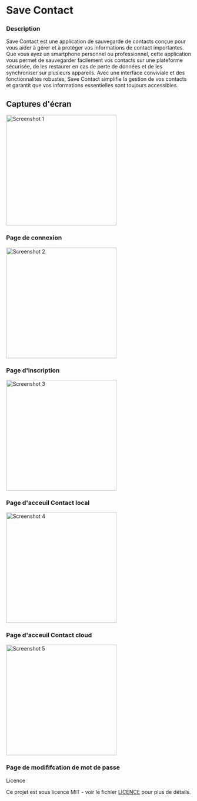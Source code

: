 <h1>Save Contact</h1>

<h3>Description</h3>
Save Contact est une application de sauvegarde de contacts conçue pour vous aider à gérer et à protéger vos informations de contact importantes. Que vous ayez un smartphone personnel ou professionnel, cette application vous permet de sauvegarder facilement vos contacts sur une plateforme sécurisée, de les restaurer en cas de perte de données et de les synchroniser sur plusieurs appareils. Avec une interface conviviale et des fonctionnalités robustes, Save Contact simplifie la gestion de vos contacts et garantit que vos informations essentielles sont toujours accessibles.

## Captures d'écran

<img src="screenShot/screen1.jpg" alt="Screenshot 1" width="300">
<h3>Page de connexion</h3>

<img src="screenShot/screen2.jpg" alt="Screenshot 2" width="300">
<h3>Page d'inscription</h3>

<img src="screenShot/screen3.jpg" alt="Screenshot 3" width="300">
<h3>Page d'acceuil Contact local</h3>

<img src="screenShot/screen4.jpg" alt="Screenshot 4" width="300">
<h3>Page d'acceuil Contact cloud</h3>

<img src="screenShot/screen5.jpg" alt="Screenshot 5" width="300">
<h3>Page de modififcation de mot de passe</h3>

Licence

Ce projet est sous licence MIT - voir le fichier <a href="LICENCE">LICENCE</a> pour plus de détails.




